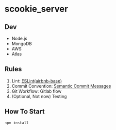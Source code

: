 # scookie_server

## Dev
- Node.js
- MongoDB
- AWS
- Atlas

## Rules
1. Lint: [ESLint(airbnb-base)](https://github.com/eslint/eslint)
2. Commit Convention: [Semantic Commit Messages](https://gist.github.com/joshbuchea/6f47e86d2510bce28f8e7f42ae84c716)
3. Git Workflow: Gitlab flow
4. (Optional, Not now) Testing

## How To Start
```js
npm install
```

